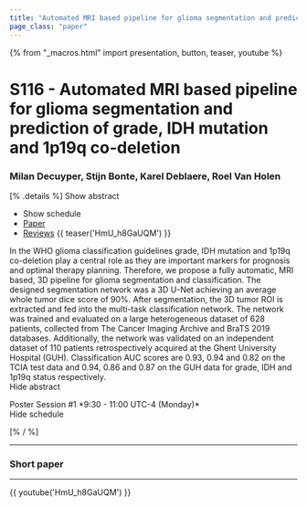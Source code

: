 ```yaml
---
title: "Automated MRI based pipeline for glioma segmentation and prediction of grade, IDH mutation and 1p19q co-deletion"
page_class: "paper"
---
```


{% from "_macros.html" import presentation, button, teaser, youtube %}

# S116 - Automated MRI based pipeline for glioma segmentation and prediction of grade, IDH mutation and 1p19q co-deletion

### Milan Decuyper, Stijn Bonte, Karel Deblaere, Roel Van Holen

[% .details %]
<a class="toggle_visibility" data-selector=".abstract" data-level="3">Show abstract</a>
- <a class="toggle_visibility" data-selector=".schedule" data-level="3">Show schedule</a>
- <a href="https://openreview.net/pdf?id=J5iep2t90F">Paper</a>
- <a href="https://openreview.net/forum?id=J5iep2t90F">Reviews</a>
{{ teaser('HmU_h8GaUQM') }}

<p>
    <span class="abstract">
        In the WHO glioma classification guidelines grade, IDH mutation and 1p19q co-deletion play a central role as they are important markers for prognosis and optimal therapy planning. Therefore, we propose a fully automatic, MRI based, 3D pipeline for glioma segmentation and classification. The designed segmentation network was a 3D U-Net achieving an average whole tumor dice score of 90%. After segmentation, the 3D tumor ROI is extracted and fed into the multi-task classification network. The network was trained and evaluated on a large heterogeneous dataset of 628 patients, collected from The Cancer Imaging Archive and BraTS 2019 databases. Additionally, the network was validated on an independent dataset of 110 patients retrospectively acquired at the Ghent University Hospital (GUH). Classification AUC scores are 0.93, 0.94 and 0.82 on the TCIA test data and 0.94, 0.86 and 0.87 on the GUH data for grade, IDH and 1p19q status respectively. 
        <br>
        <span class="actions"><a class="toggle_visibility" data-level="2">Hide abstract</a></span>
    </span>
</p>

<p>
    <span class="schedule">
        Poster Session #1 *9:30 - 11:00 UTC-4 (Monday)*
        <br>
        <span class="actions"><a class="toggle_visibility" data-level="2">Hide schedule</a></span>
    </span>
</p>

<!-- {{ button("Access paper channel", "https://chat.midl.io/channel/s116") }} -->
[% / %]

---

### Short paper

---

{{ youtube('HmU_h8GaUQM') }}